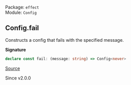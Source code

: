 Package: `effect`<br />
Module: `Config`<br />

## Config.fail

Constructs a config that fails with the specified message.

**Signature**

```ts
declare const fail: (message: string) => Config<never>
```

[Source](https://github.com/Effect-TS/effect/tree/main/packages/effect/src/Config.ts#L170)

Since v2.0.0